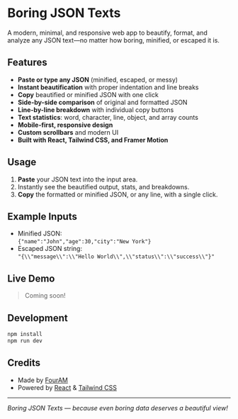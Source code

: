 # Boring JSON Texts

A modern, minimal, and responsive web app to beautify, format, and analyze any JSON text—no matter how boring, minified, or escaped it is.

## Features

- **Paste or type any JSON** (minified, escaped, or messy)
- **Instant beautification** with proper indentation and line breaks
- **Copy** beautified or minified JSON with one click
- **Side-by-side comparison** of original and formatted JSON
- **Line-by-line breakdown** with individual copy buttons
- **Text statistics**: word, character, line, object, and array counts
- **Mobile-first, responsive design**
- **Custom scrollbars** and modern UI
- **Built with React, Tailwind CSS, and Framer Motion**

## Usage

1. **Paste** your JSON text into the input area.
2. Instantly see the beautified output, stats, and breakdowns.
3. **Copy** the formatted or minified JSON, or any line, with a single click.

## Example Inputs

- Minified JSON:  
  `{"name":"John","age":30,"city":"New York"}`
- Escaped JSON string:  
  `"{\\"message\\":\\"Hello World\\",\\"status\\":\\"success\\"}"`

## Live Demo

> Coming soon!

## Development

```bash
npm install
npm run dev
```

## Credits

- Made by [FourAM](https://fouram.adityasrivastava.me/)
- Powered by [React](https://react.dev/) & [Tailwind CSS](https://tailwindcss.com/)

---

_Boring JSON Texts — because even boring data deserves a beautiful view!_
